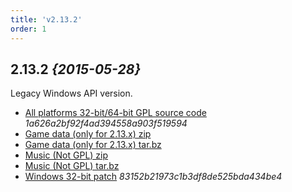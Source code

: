 ```yaml
---
title: 'v2.13.2'
order: 1
---
```

## 2.13.2 _{2015-05-28}_
Legacy Windows API version.

- [All platforms 32-bit/64-bit GPL source code](https://www.7kfans.com/downloads/7kaa-2.13.2.tar.bz2) _1a626a2bf92f4ad394558a903f519594_
- [Game data (only for 2.13.x) zip](https://www.7kfans.com/downloads/7kaa-data-2.13.zip)
- [Game data (only for 2.13.x) tar.bz](https://www.7kfans.com/downloads/7kaa-data-2.13.tar.bz2)
- [Music (Not GPL) zip](https://www.7kfans.com/downloads/7kaa-music.zip)
- [Music (Not GPL) tar.bz](https://www.7kfans.com/downloads/7kaa-music.tar.bz2)
- [Windows 32-bit patch](https://www.7kfans.com/downloads/7kaa-patch-2.13.2.zip) _83152b21973c1b3df8de525bda434be4_
